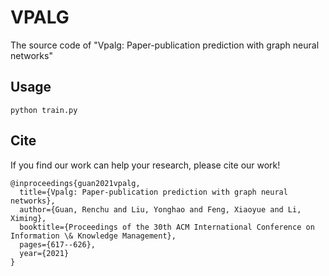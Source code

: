 # VPALG
The source code of "Vpalg: Paper-publication prediction with graph neural networks"

## Usage
```
python train.py
```

## Cite
If you find our work can help your research, please cite our work! <br>
```
@inproceedings{guan2021vpalg,
  title={Vpalg: Paper-publication prediction with graph neural networks},
  author={Guan, Renchu and Liu, Yonghao and Feng, Xiaoyue and Li, Ximing},
  booktitle={Proceedings of the 30th ACM International Conference on Information \& Knowledge Management},
  pages={617--626},
  year={2021}
}
```
